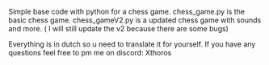 Simple base code with python for a chess game.
chess_game.py is the basic chess game.
chess_gameV2.py is a updated chess game with sounds and more. ( I will still update the v2 because there are some bugs)

Everything is in dutch so u need to translate it for yourself.
If you have any questions feel free to pm me on discord: Xthoros
